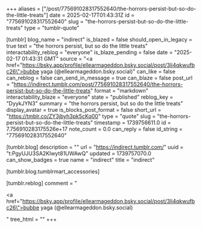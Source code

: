 +++
aliases = ["/post/775691028317552640/the-horrors-persist-but-so-do-the-little-treats"]
date = 2025-02-17T01:43:31Z
id = "775691028317552640"
slug = "the-horrors-persist-but-so-do-the-little-treats"
type = "tumblr-quote"

[tumblr]
blog_name = "indirect"
is_blazed = false
should_open_in_legacy = true
text = "the horrors persist, but so do the little treats"
interactability_reblog = "everyone"
is_blaze_pending = false
date = "2025-02-17 01:43:31 GMT"
source = "<a href=\"https://bsky.app/profile/ellearmageddon.bsky.social/post/3li4qkwufbc26\">bubbe yaga (@ellearmageddon.bsky.social)</a>"
can_like = false
can_reblog = false
can_send_in_message = true
can_blaze = false
post_url = "https://indirect.tumblr.com/post/775691028317552640/the-horrors-persist-but-so-do-the-little-treats"
format = "markdown"
interactability_blaze = "everyone"
state = "published"
reblog_key = "DyykJYN3"
summary = "the horrors persist, but so do the little treats"
display_avatar = true
is_blocks_post_format = false
short_url = "https://tmblr.co/ZY3jbyh3pk5cKq00"
type = "quote"
slug = "the-horrors-persist-but-so-do-the-little-treats"
timestamp = 1739756611.0
id = 7.756910283175526e+17
note_count = 0.0
can_reply = false
id_string = "775691028317552640"

[tumblr.blog]
description = ""
url = "https://indirect.tumblr.com/"
uuid = "t:PgyUJU3SA2Klwyt81UWAwQ"
updated = 1739757070.0
can_show_badges = true
name = "indirect"
title = "indirect"

[tumblr.blog.tumblrmart_accessories]

[tumblr.reblog]
comment = "<p><a href=\"https://bsky.app/profile/ellearmageddon.bsky.social/post/3li4qkwufbc26\">bubbe yaga (@ellearmageddon.bsky.social)</a></p>"
tree_html = ""
+++
